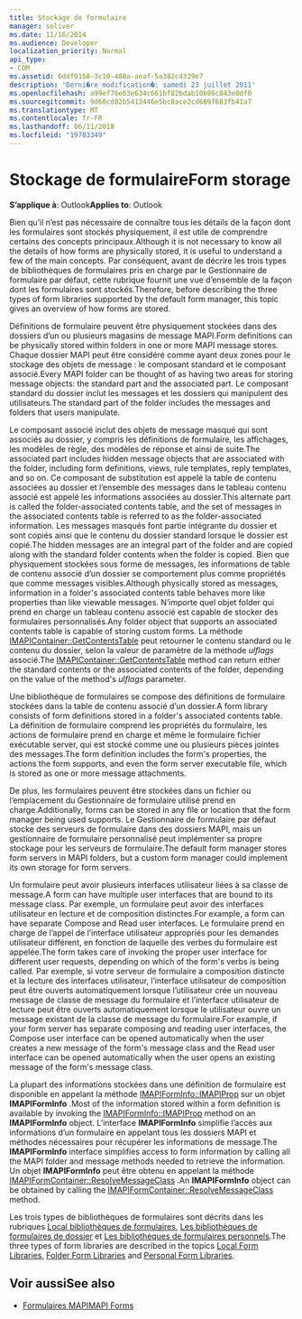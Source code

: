 ```yaml
---
title: Stockage de formulaire
manager: soliver
ms.date: 11/16/2014
ms.audience: Developer
localization_priority: Normal
api_type:
- COM
ms.assetid: 6ddf9158-3c10-408a-aeaf-5a382c4339e7
description: 'Derni�re modification�: samedi 23 juillet 2011'
ms.openlocfilehash: a99ef76e63e634c661bf82bdab10b86c843e0df0
ms.sourcegitcommit: 9d60cd82b5413446e5bc8ace2cd689f683fb41a7
ms.translationtype: MT
ms.contentlocale: fr-FR
ms.lasthandoff: 06/11/2018
ms.locfileid: "19783349"
---
```

# <a name="form-storage"></a><span data-ttu-id="ec08c-103">Stockage de formulaire</span><span class="sxs-lookup"><span data-stu-id="ec08c-103">Form storage</span></span>

<span data-ttu-id="ec08c-104">**S’applique à**: Outlook</span><span class="sxs-lookup"><span data-stu-id="ec08c-104">**Applies to**: Outlook</span></span> 
  
<span data-ttu-id="ec08c-105">Bien qu’il n’est pas nécessaire de connaître tous les détails de la façon dont les formulaires sont stockés physiquement, il est utile de comprendre certains des concepts principaux.</span><span class="sxs-lookup"><span data-stu-id="ec08c-105">Although it is not necessary to know all the details of how forms are physically stored, it is useful to understand a few of the main concepts.</span></span> <span data-ttu-id="ec08c-106">Par conséquent, avant de décrire les trois types de bibliothèques de formulaires pris en charge par le Gestionnaire de formulaire par défaut, cette rubrique fournit une vue d’ensemble de la façon dont les formulaires sont stockés.</span><span class="sxs-lookup"><span data-stu-id="ec08c-106">Therefore, before describing the three types of form libraries supported by the default form manager, this topic gives an overview of how forms are stored.</span></span>
  
<span data-ttu-id="ec08c-107">Définitions de formulaire peuvent être physiquement stockées dans des dossiers d’un ou plusieurs magasins de message MAPI.</span><span class="sxs-lookup"><span data-stu-id="ec08c-107">Form definitions can be physically stored within folders in one or more MAPI message stores.</span></span> <span data-ttu-id="ec08c-108">Chaque dossier MAPI peut être considéré comme ayant deux zones pour le stockage des objets de message : le composant standard et le composant associé.</span><span class="sxs-lookup"><span data-stu-id="ec08c-108">Every MAPI folder can be thought of as having two areas for storing message objects: the standard part and the associated part.</span></span> <span data-ttu-id="ec08c-109">Le composant standard du dossier inclut les messages et les dossiers qui manipulent des utilisateurs.</span><span class="sxs-lookup"><span data-stu-id="ec08c-109">The standard part of the folder includes the messages and folders that users manipulate.</span></span>
  
<span data-ttu-id="ec08c-110">Le composant associé inclut des objets de message masqué qui sont associés au dossier, y compris les définitions de formulaire, les affichages, les modèles de règle, des modèles de réponse et ainsi de suite.</span><span class="sxs-lookup"><span data-stu-id="ec08c-110">The associated part includes hidden message objects that are associated with the folder, including form definitions, views, rule templates, reply templates, and so on.</span></span> <span data-ttu-id="ec08c-111">Ce composant de substitution est appelé la table de contenu associées au dossier et l’ensemble des messages dans le tableau contenu associé est appelé les informations associées au dossier.</span><span class="sxs-lookup"><span data-stu-id="ec08c-111">This alternate part is called the folder-associated contents table, and the set of messages in the associated contents table is referred to as the folder-associated information.</span></span> <span data-ttu-id="ec08c-112">Les messages masqués font partie intégrante du dossier et sont copiés ainsi que le contenu du dossier standard lorsque le dossier est copié.</span><span class="sxs-lookup"><span data-stu-id="ec08c-112">The hidden messages are an integral part of the folder and are copied along with the standard folder contents when the folder is copied.</span></span> <span data-ttu-id="ec08c-113">Bien que physiquement stockées sous forme de messages, les informations de table de contenu associé d’un dossier se comportement plus comme propriétés que comme messages visibles.</span><span class="sxs-lookup"><span data-stu-id="ec08c-113">Although physically stored as messages, information in a folder's associated contents table behaves more like properties than like viewable messages.</span></span> <span data-ttu-id="ec08c-114">N’importe quel objet folder qui prend en charge un tableau contenu associé est capable de stocker des formulaires personnalisés.</span><span class="sxs-lookup"><span data-stu-id="ec08c-114">Any folder object that supports an associated contents table is capable of storing custom forms.</span></span> <span data-ttu-id="ec08c-115">La méthode [IMAPIContainer::GetContentsTable](imapicontainer-getcontentstable.md) peut retourner le contenu standard ou le contenu du dossier, selon la valeur de paramètre de la méthode _ulflags_ associé.</span><span class="sxs-lookup"><span data-stu-id="ec08c-115">The [IMAPIContainer::GetContentsTable](imapicontainer-getcontentstable.md) method can return either the standard contents or the associated contents of the folder, depending on the value of the method's  _ulflags_ parameter.</span></span> 
  
<span data-ttu-id="ec08c-116">Une bibliothèque de formulaires se compose des définitions de formulaire stockées dans la table de contenu associé d’un dossier.</span><span class="sxs-lookup"><span data-stu-id="ec08c-116">A form library consists of form definitions stored in a folder's associated contents table.</span></span> <span data-ttu-id="ec08c-117">La définition de formulaire comprend les propriétés du formulaire, les actions de formulaire prend en charge et même le formulaire fichier exécutable server, qui est stocké comme une ou plusieurs pièces jointes des messages.</span><span class="sxs-lookup"><span data-stu-id="ec08c-117">The form definition includes the form's properties, the actions the form supports, and even the form server executable file, which is stored as one or more message attachments.</span></span>
  
<span data-ttu-id="ec08c-118">De plus, les formulaires peuvent être stockées dans un fichier ou l’emplacement du Gestionnaire de formulaire utilisé prend en charge.</span><span class="sxs-lookup"><span data-stu-id="ec08c-118">Additionally, forms can be stored in any file or location that the form manager being used supports.</span></span> <span data-ttu-id="ec08c-119">Le Gestionnaire de formulaire par défaut stocke des serveurs de formulaire dans des dossiers MAPI, mais un gestionnaire de formulaire personnalisé peut implémenter sa propre stockage pour les serveurs de formulaire.</span><span class="sxs-lookup"><span data-stu-id="ec08c-119">The default form manager stores form servers in MAPI folders, but a custom form manager could implement its own storage for form servers.</span></span>
  
<span data-ttu-id="ec08c-120">Un formulaire peut avoir plusieurs interfaces utilisateur liées à sa classe de message.</span><span class="sxs-lookup"><span data-stu-id="ec08c-120">A form can have multiple user interfaces that are bound to its message class.</span></span> <span data-ttu-id="ec08c-121">Par exemple, un formulaire peut avoir des interfaces utilisateur en lecture et de composition distinctes.</span><span class="sxs-lookup"><span data-stu-id="ec08c-121">For example, a form can have separate Compose and Read user interfaces.</span></span> <span data-ttu-id="ec08c-122">Le formulaire prend en charge de l’appel de l’interface utilisateur appropriés pour les demandes utilisateur différent, en fonction de laquelle des verbes du formulaire est appelée.</span><span class="sxs-lookup"><span data-stu-id="ec08c-122">The form takes care of invoking the proper user interface for different user requests, depending on which of the form's verbs is being called.</span></span> <span data-ttu-id="ec08c-123">Par exemple, si votre serveur de formulaire a composition distincte et la lecture des interfaces utilisateur, l’interface utilisateur de composition peut être ouverts automatiquement lorsque l’utilisateur crée un nouveau message de classe de message du formulaire et l’interface utilisateur de lecture peut être ouverts automatiquement lorsque le utilisateur ouvre un message existant de la classe de message du formulaire.</span><span class="sxs-lookup"><span data-stu-id="ec08c-123">For example, if your form server has separate composing and reading user interfaces, the Compose user interface can be opened automatically when the user creates a new message of the form's message class and the Read user interface can be opened automatically when the user opens an existing message of the form's message class.</span></span>
  
<span data-ttu-id="ec08c-124">La plupart des informations stockées dans une définition de formulaire est disponible en appelant la méthode [IMAPIFormInfo::IMAPIProp](imapiforminfoimapiprop.md) sur un objet **IMAPIFormInfo** .</span><span class="sxs-lookup"><span data-stu-id="ec08c-124">Most of the information stored within a form definition is available by invoking the [IMAPIFormInfo::IMAPIProp](imapiforminfoimapiprop.md) method on an **IMAPIFormInfo** object.</span></span> <span data-ttu-id="ec08c-125">L’interface **IMAPIFormInfo** simplifie l’accès aux informations d’un formulaire en appelant tous les dossiers MAPI et méthodes nécessaires pour récupérer les informations de message.</span><span class="sxs-lookup"><span data-stu-id="ec08c-125">The **IMAPIFormInfo** interface simplifies access to form information by calling all the MAPI folder and message methods needed to retrieve the information.</span></span> <span data-ttu-id="ec08c-126">Un objet **IMAPIFormInfo** peut être obtenu en appelant la méthode [IMAPIFormContainer::ResolveMessageClass](imapiformcontainer-resolvemessageclass.md) .</span><span class="sxs-lookup"><span data-stu-id="ec08c-126">An **IMAPIFormInfo** object can be obtained by calling the [IMAPIFormContainer::ResolveMessageClass](imapiformcontainer-resolvemessageclass.md) method.</span></span> 
  
<span data-ttu-id="ec08c-127">Les trois types de bibliothèques de formulaires sont décrits dans les rubriques [Local bibliothèques de formulaires](local-form-libraries.md), [Les bibliothèques de formulaires de dossier](folder-form-libraries.md) et [Les bibliothèques de formulaires personnels](personal-form-libraries.md).</span><span class="sxs-lookup"><span data-stu-id="ec08c-127">The three types of form libraries are described in the topics [Local Form Libraries](local-form-libraries.md), [Folder Form Libraries](folder-form-libraries.md) and [Personal Form Libraries](personal-form-libraries.md).</span></span>
  
## <a name="see-also"></a><span data-ttu-id="ec08c-128">Voir aussi</span><span class="sxs-lookup"><span data-stu-id="ec08c-128">See also</span></span>

- [<span data-ttu-id="ec08c-129">Formulaires MAPI</span><span class="sxs-lookup"><span data-stu-id="ec08c-129">MAPI Forms</span></span>](mapi-forms.md)

